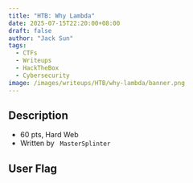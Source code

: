 ```yaml
---
title: "HTB: Why Lambda"
date: 2025-07-15T22:20:00+08:00
draft: false
author: "Jack Sun"
tags:
  - CTFs
  - Writeups
  - HackTheBox
  - Cybersecurity
image: /images/writeups/HTB/why-lambda/banner.png
---
```


## Description

- 60 pts, Hard Web
- Written by ` MasterSplinter`

## User Flag
